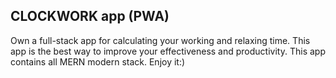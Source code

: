 ## CLOCKWORK app (PWA)

Own a full-stack app for calculating your working and relaxing time. This app is the best way to improve your effectiveness and productivity.
This app contains all MERN modern stack. Enjoy it:)
